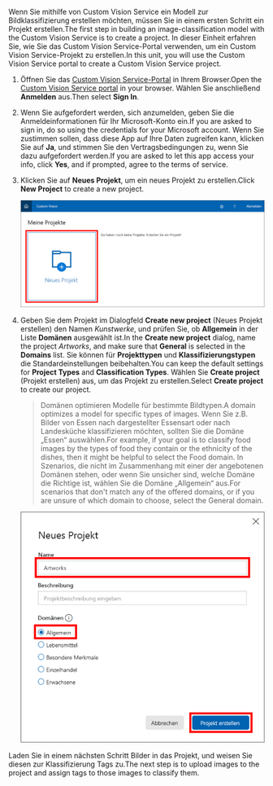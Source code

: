 <span data-ttu-id="cb29d-101">Wenn Sie mithilfe von Custom Vision Service ein Modell zur Bildklassifizierung erstellen möchten, müssen Sie in einem ersten Schritt ein Projekt erstellen.</span><span class="sxs-lookup"><span data-stu-id="cb29d-101">The first step in building an image-classification model with the Custom Vision Service is to create a project.</span></span> <span data-ttu-id="cb29d-102">In dieser Einheit erfahren Sie, wie Sie das Custom Vision Service-Portal verwenden, um ein Custom Vision Service-Projekt zu erstellen.</span><span class="sxs-lookup"><span data-stu-id="cb29d-102">In this unit, you will use the Custom Vision Service portal to create a Custom Vision Service project.</span></span>

1. <span data-ttu-id="cb29d-103">Öffnen Sie das [Custom Vision Service-Portal](https://www.customvision.ai/?azure-portal=true) in Ihrem Browser.</span><span class="sxs-lookup"><span data-stu-id="cb29d-103">Open the [Custom Vision Service portal](https://www.customvision.ai/?azure-portal=true) in your browser.</span></span> <span data-ttu-id="cb29d-104">Wählen Sie anschließend **Anmelden** aus.</span><span class="sxs-lookup"><span data-stu-id="cb29d-104">Then select **Sign In**.</span></span>

1. <span data-ttu-id="cb29d-105">Wenn Sie aufgefordert werden, sich anzumelden, geben Sie die Anmeldeinformationen für Ihr Microsoft-Konto ein.</span><span class="sxs-lookup"><span data-stu-id="cb29d-105">If you are asked to sign in, do so using the credentials for your Microsoft account.</span></span> <span data-ttu-id="cb29d-106">Wenn Sie zustimmen sollen, dass diese App auf Ihre Daten zugreifen kann, klicken Sie auf **Ja**, und stimmen Sie den Vertragsbedingungen zu, wenn Sie dazu aufgefordert werden.</span><span class="sxs-lookup"><span data-stu-id="cb29d-106">If you are asked to let this app access your info, click **Yes**, and if prompted, agree to the terms of service.</span></span>

1. <span data-ttu-id="cb29d-107">Klicken Sie auf **Neues Projekt**, um ein neues Projekt zu erstellen.</span><span class="sxs-lookup"><span data-stu-id="cb29d-107">Click **New Project** to create a new project.</span></span>

    ![Erstellen eines Custom Vision Service-Projekts](../media/1-portal-click-new-project.png)

1. <span data-ttu-id="cb29d-109">Geben Sie dem Projekt im Dialogfeld **Create new project** (Neues Projekt erstellen) den Namen *Kunstwerke*, und prüfen Sie, ob **Allgemein** in der Liste **Domänen** ausgewählt ist.</span><span class="sxs-lookup"><span data-stu-id="cb29d-109">In the **Create new project** dialog, name the project *Artworks*, and make sure that **General** is selected in the **Domains** list.</span></span> <span data-ttu-id="cb29d-110">Sie können für **Projekttypen** und **Klassifizierungstypen** die Standardeinstellungen beibehalten.</span><span class="sxs-lookup"><span data-stu-id="cb29d-110">You can keep the default settings for **Project Types** and **Classification Types**.</span></span> <span data-ttu-id="cb29d-111">Wählen Sie **Create project** (Projekt erstellen) aus, um das Projekt zu erstellen.</span><span class="sxs-lookup"><span data-stu-id="cb29d-111">Select **Create project** to create our project.</span></span>

    > <span data-ttu-id="cb29d-112">Domänen optimieren Modelle für bestimmte Bildtypen.</span><span class="sxs-lookup"><span data-stu-id="cb29d-112">A domain optimizes a model for specific types of images.</span></span> <span data-ttu-id="cb29d-113">Wenn Sie z.B. Bilder von Essen nach dargestellter Essensart oder nach Landesküche klassifizieren möchten, sollten Sie die Domäne „Essen“ auswählen.</span><span class="sxs-lookup"><span data-stu-id="cb29d-113">For example, if your goal is to classify food images by the types of food they contain or the ethnicity of the dishes, then it might be helpful to select the Food domain.</span></span> <span data-ttu-id="cb29d-114">In Szenarios, die nicht im Zusammenhang mit einer der angebotenen Domänen stehen, oder wenn Sie unsicher sind, welche Domäne die Richtige ist, wählen Sie die Domäne „Allgemein“ aus.</span><span class="sxs-lookup"><span data-stu-id="cb29d-114">For scenarios that don't match any of the offered domains, or if you are unsure of which domain to choose, select the General domain.</span></span>

   ![Erstellen eines Custom Vision Service-Projekts](../media/1-portal-create-project.png)

<span data-ttu-id="cb29d-116">Laden Sie in einem nächsten Schritt Bilder in das Projekt, und weisen Sie diesen zur Klassifizierung Tags zu.</span><span class="sxs-lookup"><span data-stu-id="cb29d-116">The next step is to upload images to the project and assign tags to those images to classify them.</span></span>